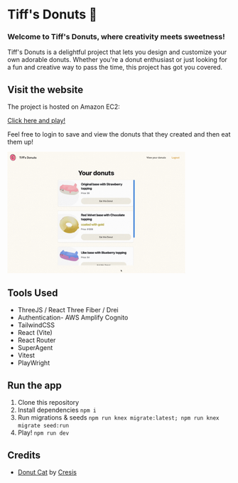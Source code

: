 # Tiff's Donuts 🍩

### Welcome to Tiff's Donuts, where creativity meets sweetness!

Tiff's Donuts is a delightful project that lets you design and customize your own adorable donuts.
Whether you're a donut enthusiast or just looking for a fun and creative way to pass the time, this project has got you covered.

## Visit the website

The project is hosted on Amazon EC2:

[Click here and play!](http://ec2-3-27-201-205.ap-southeast-2.compute.amazonaws.com/)

Feel free to login to save and view the donuts that they created and then eat them up!

<img src="public/view-donuts-page.gif" alt="drawing" width="400"/>

## Tools Used

-   ThreeJS / React Three Fiber / Drei
-   Authentication- AWS Amplify Cognito
-   TailwindCSS
-   React (Vite)
-   React Router
-   SuperAgent
-   Vitest
-   PlayWright

## Run the app

1. Clone this repository
2. Install dependencies `npm i`
3. Run migrations & seeds `npm run knex migrate:latest; npm run knex migrate seed:run`
4. Play! `npm run dev`

## Credits

-   <a href='https://sketchfab.com/3d-models/donut-cat-3800caad4695418f9f60bfca87a85304'>Donut Cat</a> by <a href='https://sketchfab.com/Cresis'>Cresis</a>
